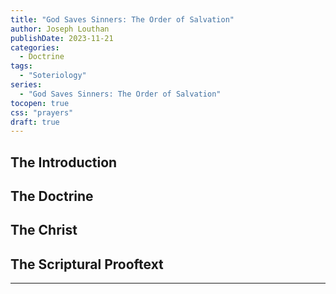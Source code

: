 ```yaml
---
title: "God Saves Sinners: The Order of Salvation"
author: Joseph Louthan
publishDate: 2023-11-21
categories:
  - Doctrine
tags:
  - "Soteriology"
series:
  - "God Saves Sinners: The Order of Salvation"
tocopen: true
css: "prayers"
draft: true
---
```

## The Introduction

## The Doctrine

## The Christ

## The Scriptural Prooftext

---
